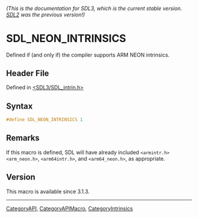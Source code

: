 ###### (This is the documentation for SDL3, which is the current stable version. [SDL2](https://wiki.libsdl.org/SDL2/) was the previous version!)
# SDL_NEON_INTRINSICS

Defined if (and only if) the compiler supports ARM NEON intrinsics.

## Header File

Defined in [<SDL3/SDL_intrin.h>](https://github.com/libsdl-org/SDL/blob/main/include/SDL3/SDL_intrin.h)

## Syntax

```c
#define SDL_NEON_INTRINSICS 1
```

## Remarks

If this macro is defined, SDL will have already included `<armintr.h>`
`<arm_neon.h>`, `<arm64intr.h>`, and `<arm64_neon.h>`, as appropriate.

## Version

This macro is available since 3.1.3.

----
[CategoryAPI](CategoryAPI), [CategoryAPIMacro](CategoryAPIMacro), [CategoryIntrinsics](CategoryIntrinsics)

